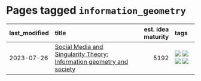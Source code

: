 # Pages tagged `information_geometry`

|last_modified|title|est. idea maturity|tags
|:---|:---|---:|:---|
|2023-07-26|[Social Media and Singularity Theory: Information geometry and society](../social_singularities.md)|5192|[![](https://img.shields.io/badge/tag-alignment-29349d)](../tags/alignment.md) [![](https://img.shields.io/badge/tag-information_geometry-cd61a2)](../tags/information_geometry.md) [![](https://img.shields.io/badge/tag-philosophy-8e95e2)](../tags/philosophy.md) [![](https://img.shields.io/badge/tag-publication-cc5ed7)](../tags/publication.md)|